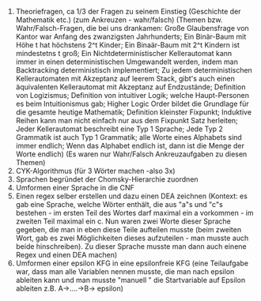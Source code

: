 1. Theoriefragen, ca 1/3 der Fragen zu seinem Einstieg (Geschichte der Mathematik etc.)  (zum Ankreuzen - wahr/falsch) (Themen bzw. Wahr/Falsch-Fragen, die bei uns drankamen: Große Glaubensfrage von Kantor war Anfang des zwanzigsten Jahrhunderts; Ein Binär-Baum mit Höhe t hat höchstens 2^t Kinder; Ein Binaär-Baum mit 2^t Kindern ist mindestetns t groß; Ein Nichtdeterministischer Kellerautomat kann immer in einen deterministischen Umgewandelt werden, indem man Backtracking deterministisch implementiert; Zu jedem deterministischen Kellerautomaten mit Akzeptanz auf leerem Stack, gibt's auch einen äquivalenten Kellerautomat mit Akzeptanz auf Endzustände; Definition von Logizismus; Definition von intuitiver Logik; welche Haupt-Personen es beim Intuitionismus gab; Higher Logic Order bildet die Grundlage für die gesamte heutige Mathematik; Definition kleinster Fixpunkt; Induktive Reihen kann man nicht einfach nur aus dem Fixpunkt Satz herleiten; Jeder Kellerautomat beschreibt eine Typ 1 Sprache; Jede Typ 2 Grammatik ist auch Typ 1 Grammatik; alle Worte eines Alphabets sind immer endlich; Wenn das Alphabet endlich ist, dann ist die Menge der Worte endlich) (Es waren nur Wahr/Falsch Ankreuzaufgaben zu diesen Themen)
2. CYK-Algorithmus (für 3 Wörter machen -also 3x)
3. Sprachen begründet der Chomsky-Hierarchie zuordnen
4. Umformen einer Sprache in die CNF
5. Einen regex selber erstellen und dazu einen DEA zeichnen (Kontext: es gab eine Sprache, welche Wörter enthält, die aus "a"s und "c"s bestehen - im ersten Teil des Wortes darf maximal ein a vorkommen - im zweiten Teil maximal ein c. Nun waren zwei Worte dieser Sprache gegeben, die man in eben diese Teile aufteilen musste (beim zweiten Wort, gab es zwei Möglichkeiten dieses aufzuteilen - man musste auch beide hinschreiben). Zu dieser Sprache musste man dann auch einene Regex und einen DEA machen) 
6. Umformen einer epsilon KFG in eine epsilonfreie KFG (eine Teilaufgabe war, dass man alle Variablen nennen musste, die man nach epsilon ableiten kann und man musste "manuell " die Startvariable auf Epsilon ableiten  z.B. A->....->B-> epsilon)